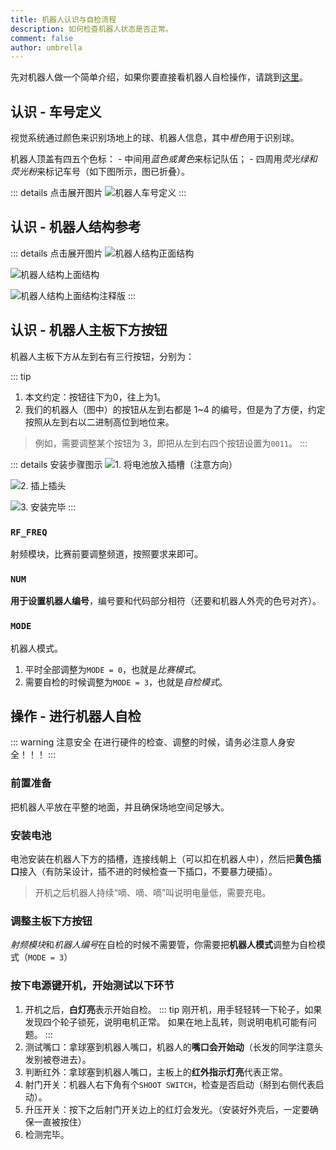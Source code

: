 ```yaml
---
title: 机器人认识与自检流程
description: 如何检查机器人状态是否正常。
comment: false
author: umbrella
---
```


<!-- more -->

先对机器人做一个简单介绍，如果你要直接看机器人自检操作，请跳到[这里](#操作---进行机器人自检)。

## 认识 - 车号定义

视觉系统通过颜色来识别场地上的球、机器人信息，其中*橙色*用于识别球。

机器人顶盖有四五个色标：
    - 中间用*蓝色或黄色*来标记队伍；
    - 四周用*荧光绿和荧光粉*来标记车号（如下图所示，图已折叠）。

::: details 点击展开图片
![机器人车号定义](https://cdn.jsdelivr.net/gh/saltapocalypse/CDN/ZJHU_Rocos_Wiki/robot4.png)
:::

## 认识 - 机器人结构参考

::: details 点击展开图片
![机器人结构正面结构](https://cdn.jsdelivr.net/gh/saltapocalypse/CDN/ZJHU_Rocos_Wiki/robot1.png)

![机器人结构上面结构](https://cdn.jsdelivr.net/gh/saltapocalypse/CDN/ZJHU_Rocos_Wiki/robot2.png)

![机器人结构上面结构注释版](https://cdn.jsdelivr.net/gh/saltapocalypse/CDN/ZJHU_Rocos_Wiki/robot2_comment.png)
:::

## 认识 - 机器人主板下方按钮

机器人主板下方从左到右有三行按钮，分别为：

::: tip
1. 本文约定：按钮往下为0，往上为1。
2. 我们的机器人（图中）的按钮从左到右都是 1~4 的编号，但是为了方便，约定按照从左到右以二进制高位到地位来。
> 例如，需要调整某个按钮为 3，即把从左到右四个按钮设置为`0011`。
:::

::: details 安装步骤图示
![1. 将电池放入插槽（注意方向）](https://cdn.jsdelivr.net/gh/saltapocalypse/CDN/ZJHU_Rocos_Wiki/robot3_1.png)

![2. 插上插头](https://cdn.jsdelivr.net/gh/saltapocalypse/CDN/ZJHU_Rocos_Wiki/robot3_2.png)

![3. 安装完毕](https://cdn.jsdelivr.net/gh/saltapocalypse/CDN/ZJHU_Rocos_Wiki/robot3_3.png)
:::

### `RF_FREQ`

射频模块，比赛前要调整频道，按照要求来即可。

### `NUM`

**用于设置机器人编号**，编号要和代码部分相符（还要和机器人外壳的色号对齐）。

### `MODE`

机器人模式。

1. 平时全部调整为`MODE = 0`，也就是*比赛模式*。
2. 需要自检的时候调整为`MODE = 3`，也就是*自检模式*。

## 操作 - 进行机器人自检

::: warning 注意安全
在进行硬件的检查、调整的时候，请务必注意人身安全！！！
:::

### 前置准备

把机器人平放在平整的地面，并且确保场地空间足够大。

### 安装电池

电池安装在机器人下方的插槽，连接线朝上（可以扣在机器人中），然后把**黄色插口**接入（有防呆设计，插不进的时候检查一下插口，不要暴力硬插）。

> 开机之后机器人持续“嘀、嘀、嘀”叫说明电量低，需要充电。

### 调整**主板下方按钮**

*射频模块*和*机器人编号*在自检的时候不需要管，你需要把**机器人模式**调整为自检模式（`MODE = 3`）

### 按下电源键开机，开始测试以下环节

1. 开机之后，**白灯亮**表示开始自检。
::: tip
刚开机，用手轻轻转一下轮子，如果发现四个轮子锁死，说明电机正常。
如果在地上乱转，则说明电机可能有问题。
:::
2. 测试嘴口：拿球塞到机器人嘴口，机器人的**嘴口会开始动**（长发的同学注意头发别被卷进去）。
3. 判断红外：拿球塞到机器人嘴口，主板上的**红外指示灯亮**代表正常。
4. 射门开关：机器人右下角有个`SHOOT SWITCH`，检查是否启动（掰到右侧代表启动）。
5. 升压开关：按下之后射门开关边上的红灯会发光。（安装好外壳后，一定要确保一直被按住）
6. 检测完毕。